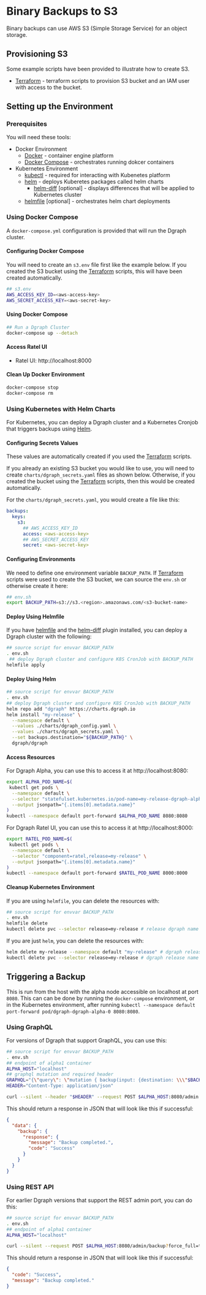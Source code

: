 # Binary Backups to S3

Binary backups can use AWS S3 (Simple Storage Service) for an object storage.

## Provisioning S3

Some example scripts have been provided to illustrate how to create S3.

* [Terraform](terraform/README.md) - terraform scripts to provision S3 bucket and an IAM user with access to the bucket.

## Setting up the Environment

### Prerequisites

You will need these tools:

* Docker Environment
  * [Docker](https://docs.docker.com/get-docker/) - container engine platform
  * [Docker Compose](https://docs.docker.com/compose/install/) - orchestrates running dokcer containers
* Kubernetes Environment
  * [kubectl](https://kubernetes.io/docs/tasks/tools/install-kubectl/) - required for interacting with Kubenetes platform
  * [helm](https://helm.sh/docs/intro/install/) - deploys Kuberetes packages called helm charts
    * [helm-diff](https://github.com/databus23/helm-diff) [optional] - displays differences that will be applied to Kubernetes cluster
  * [helmfile](https://github.com/roboll/helmfile#installation) [optional] - orchestrates helm chart deployments

### Using Docker Compose

A `docker-compose.yml` configuration is provided that will run the Dgraph cluster.

#### Configuring Docker Compose

You will need to create an `s3.env` file first like the example below. If you created the S3 bucket using the [Terraform](terraform/README.md) scripts, this will have been created automatically.

```bash
## s3.env
AWS_ACCESS_KEY_ID=<aws-access-key>
AWS_SECRET_ACCESS_KEY=<aws-secret-key>
```

#### Using Docker Compose

```bash
## Run a Dgraph Cluster
docker-compose up --detach
```

#### Access Ratel UI

* Ratel UI: http://localhost:8000

#### Clean Up Docker Environment

```bash
docker-compose stop
docker-compose rm
```

### Using Kubernetes with Helm Charts

For Kubernetes, you can deploy a Dgraph cluster and a Kubernetes Cronjob that triggers backups using [Helm](https://helm.sh/docs/intro/install/).

#### Configuring Secrets Values

These values are automatically created if you used the [Terraform](terraform/README.md) scripts.  

If you already an existing S3 bucket you would like to use, you will need to create `charts/dgraph_secrets.yaml` files as shown below.  Otherwise, if you created the bucket using the [Terraform](terraform/README.md) scripts, then this would be created automatically.

For the `charts/dgraph_secrets.yaml`, you would create a file like this:

```yaml
backups:
  keys:
    s3:
      ## AWS_ACCESS_KEY_ID
      access: <aws-access-key>
      ## AWS_SECRET_ACCESS_KEY
      secret: <aws-secret-key>
```

#### Configuring Environments

We need to define one environment variable `BACKUP_PATH`.  If [Terraform](terraform/README.md) scripts were used to create the S3 bucket, we can source the `env.sh` or otherwise create it here:

```bash
## env.sh
export BACKUP_PATH=s3://s3.<region>.amazonaws.com/<s3-bucket-name>
```

#### Deploy Using Helmfile

If you have [helmfile](https://github.com/roboll/helmfile#installation) and the [helm-diff](https://github.com/databus23/helm-diff) plugin installed, you can deploy a Dgraph cluster with the following:

```bash
## source script for envvar BACKUP_PATH
. env.sh
 ## deploy Dgraph cluster and configure K8S CronJob with BACKUP_PATH
helmfile apply
```
#### Deploy Using Helm

```bash
## source script for envvar BACKUP_PATH
. env.sh
## deploy Dgraph cluster and configure K8S CronJob with BACKUP_PATH
helm repo add "dgraph" https://charts.dgraph.io
helm install "my-release" \
  --namespace default \
  --values ./charts/dgraph_config.yaml \
  --values ./charts/dgraph_secrets.yaml \
  --set backups.destination="${BACKUP_PATH}" \
  dgraph/dgraph
```

#### Access Resources

For Dgraph Alpha, you can use this to access it at http://localhost:8080:

```bash
export ALPHA_POD_NAME=$(
 kubectl get pods \
  --namespace default \
  --selector "statefulset.kubernetes.io/pod-name=my-release-dgraph-alpha-0,release=my-release" \
  --output jsonpath="{.items[0].metadata.name}"
)
kubectl --namespace default port-forward $ALPHA_POD_NAME 8080:8080
```

For Dgraph Ratel UI, you can use this to access it at http://localhost:8000:

```bash
export RATEL_POD_NAME=$(
 kubectl get pods \
  --namespace default \
  --selector "component=ratel,release=my-release" \
  --output jsonpath="{.items[0].metadata.name}"
)
kubectl --namespace default port-forward $RATEL_POD_NAME 8000:8000
```

#### Cleanup Kubernetes Environment

If you are using `helmfile`, you can delete the resources with:

```bash
## source script for envvar BACKUP_PATH
. env.sh
helmfile delete
kubectl delete pvc --selector release=my-release # release dgraph name specified in charts/helmfile.yaml
```

If you are just `helm`, you can delete the resources with:

```bash
helm delete my-release --namespace default "my-release" # dgraph release name used earlier
kubectl delete pvc --selector release=my-release # dgraph release name used earlier
```

## Triggering a Backup

This is run from the host with the alpha node accessible on localhost at port `8080`.  This can can be done by running the `docker-compose` environment, or in the Kubernetes environment, after running `kubectl --namespace default port-forward pod/dgraph-dgraph-alpha-0 8080:8080`.

### Using GraphQL

For versions of Dgraph that support GraphQL, you can use this:

```bash
## source script for envvar BACKUP_PATH
. env.sh
## endpoint of alpha1 container
ALPHA_HOST="localhost"
## graphql mutation and required header
GRAPHQL="{\"query\": \"mutation { backup(input: {destination: \\\"$BACKUP_PATH\\\" forceFull: true}) { response { message code } } }\"}"
HEADER="Content-Type: application/json"

curl --silent --header "$HEADER" --request POST $ALPHA_HOST:8080/admin --data "$GRAPHQL"
```

This should return a response in JSON that will look like this if successful:

```JSON
{
  "data": {
    "backup": {
      "response": {
        "message": "Backup completed.",
        "code": "Success"
      }
    }
  }
}
```

### Using REST API

For earlier Dgraph versions that support the REST admin port, you can do this:

```bash
## source script for envvar BACKUP_PATH
. env.sh
## endpoint of alpha1 container
ALPHA_HOST="localhost"

curl --silent --request POST $ALPHA_HOST:8080/admin/backup?force_full=true --data "destination=$BACKUP_PATH"
```

This should return a response in JSON that will look like this if successful:

```JSON
{
  "code": "Success",
  "message": "Backup completed."
}
```
